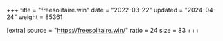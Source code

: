 +++
title = "freesolitaire.win"
date = "2022-03-22"
updated = "2024-04-24"
weight = 85361

[extra]
source = "https://freesolitaire.win/"
ratio = 24
size = 83
+++
